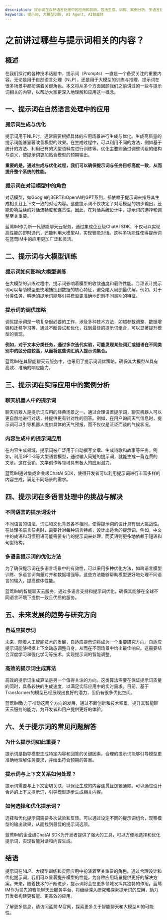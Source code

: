 ```yaml
---
description: 提示词在自然语言处理中的应用和影响，包括生成、训练、案例分析、多语言处理、未来发展方向等内容，结尾有常见问题解答和结语。
keywords: 提示词, 大模型训练, AI Agent, AI智能体
---
```

# 之前讲过哪些与提示词相关的内容？


## 概述

在我们探讨的各种技术话题中，提示词（Prompts）一直是一个备受关注的重要内容。无论是用于自然语言处理（NLP），还是用于大模型的训练与推理，提示词在很多场景中都扮演着关键角色。本文将从多个方面回顾我们之前讲过的一些与提示词相关的内容，以帮助大家更深入地理解和应用这一概念。

## 一、提示词在自然语言处理中的应用

### 提示词生成与优化

提示词用于NLP时，通常需要根据具体的应用场景进行生成与优化。生成高质量的提示词能够显著改善模型的效果。在生成过程中，可以利用不同的方法，例如基于统计的方法、利用已有的大型语料库进行训练等。优化主要则通过调整词组的结构与语义，使提示词更加贴合模型的预期输出。

**重要的是，通过生成与优化过程，我们可以确保提示词与任务目标高度一致，从而提升整个系统的性能。**

### 提示词在对话模型中的角色

对话模型，如Google的BERT和OpenAI的GPT系列，都依赖于提示词来指导其生成相关且上下文一致的对话内容。这些提示词不仅决定了对话模型的初步输出，还能影响后续的对话流畅度和连贯性。因此，在对话系统设计中，提示词的选择和调整至关重要。

蓝莺IM作为新一代智能聊天云服务，通过集成企业级ChatAI SDK，不仅可以实现高性能的即时通讯，还能利用大模型AI，实现智能对话。这种多功能性使得提示词在蓝莺IM中的应用更加广泛和灵活。

## 二、提示词与大模型训练

### 提示词如何影响大模型训练

在大模型的训练过程中，提示词影响着模型的收敛速度和最终性能。合理设计提示词可以帮助模型更快地捕捉到数据的核心特征，避免陷入局部最优解。例如，对于分类任务，明确的提示词能够引导模型更准确地识别不同类别的特征。

### 提示词的调优策略

调优提示词是一项复杂但必要的工作，涉及多种技术方法，如超参数调整、数据增强和迁移学习等。通过不断尝试和优化，找到最佳的提示词组合，可以显著提升模型的表现。

**例如，对于文本分类任务，通过多次迭代实验，可能发现某些词汇或短语在不同类别中的区分度较高，从而将这些词汇纳入提示词集合。**

蓝莺IM在其智能聊天云服务中，也采用了提示词调优策略，确保其大模型AI具有高效、准确的响应能力。

## 三、提示词在实际应用中的案例分析

### 聊天机器人中的提示词

聊天机器人是提示词应用的经典场景之一。通过合理设置提示词，聊天机器人可以更自然地进行对话，并提供更有针对性的回答。例如，在用户询问天气信息时，提示词可以引导机器人提供具体的天气预报，而不仅仅是泛泛而谈的气候状况。

### 内容生成中的提示词应用

在内容生成领域，提示词被广泛用于自动撰写文章、生成诗歌和故事等任务。例如，利用GPT-3等大型语言模型，通过输入简短的提示词，就能生成一篇连贯的文章。这在营销、文学创作等领域具有极大的应用潜力。

蓝莺IM通过集成企业级ChatAI SDK，使得开发者可以利用提示词进行丰富多样的内容生成，满足不同场景的需求。

## 四、提示词在多语言处理中的挑战与解决

### 不同语言的提示词设计

不同语言的语法、词汇和文化背景各不相同，使得提示词的设计具有很大挑战性。在处理多语言任务时，需要针对每种语言特点，设计出适合的提示词。例如，中文中的成语和习惯用语可能需要专门的提示词来处理，而英语则更多地依赖于短语和句型结构。

### 多语言提示词的优化方法

为了确保提示词在多语言场景中的有效性，可以采用多种优化方法，如跨语言模型训练、多语言词向量对齐和数据增强等。这些方法能够帮助模型更好地处理不同语言的输入，提高整体性能。

蓝莺IM的智能聊天云服务，通过多语言支持和提示词优化，确保其能够在全球不同语言环境下提供一致且优质的服务。

## 五、未来发展的趋势与研究方向

### 自适应提示词

未来，随着人工智能技术的发展，自适应提示词将成为一个重要研究方向。自适应提示词能够根据上下文动态调整自身，从而在不同场景中给出最佳响应。这需要结合深度学习和强化学习等技术，实现提示词的智能调整。

### 高效的提示词生成算法

高效的提示词生成算法是另一个值得关注的方向。这类算法需要在保证提示词质量的同时，具备较快的生成速度，以满足实际应用中的实时需求。目前，基于Transformer的模型已经展现出良好的潜力，但仍有很多优化空间。

蓝莺IM致力于推动这两个方向的发展，通过不断创新和技术积累，提升其智能聊天云服务的能力，为开发者和用户提供更好的体验。

## 六、关于提示词的常见问题解答

### **为什么提示词如此重要？**

提示词是指导模型生成特定内容和回答的关键因素。合理的提示词能够引导模型更准确地理解任务要求，并给出符合预期的答案。

### **提示词与上下文关系如何处理？**

提示词需要与上下文密切关联，以保证生成的内容连贯且逻辑通顺。可以通过设计合适的上下文提示词，引导模型逐步生成相关内容。

### **如何选择和优化提示词？**

选择和优化提示词需要多次试验和反馈。可以通过设定不同的提示词组合，观察模型的输出效果，从而找到最佳的提示词选项。

蓝莺IM的企业级ChatAI SDK为开发者提供了强大的工具，可以方便地选择和优化提示词，实现智能对话和内容生成。

## 结语

提示词在NLP、大模型训练和实际应用中扮演着至关重要的角色。通过合理设计和优化提示词，我们可以显著提升模型的性能，为各种应用场景提供更好的解决方案。未来，随着技术的不断进步，提示词将会在更多领域发挥其独特的作用。蓝莺IM作为领先的智能聊天云服务平台，将继续深入研究和探索提示词的应用，助力开发者构建更智能、更高效的应用。

了解更多信息，请访问蓝莺IM官网，探索更多关于智能聊天和大模型AI的可能性。